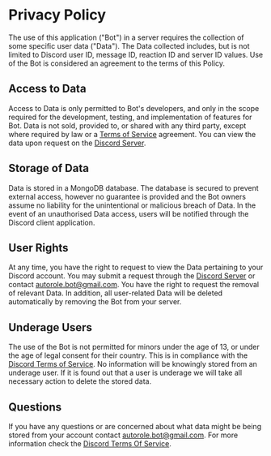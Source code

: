 # Privacy Policy

The use of this application ("Bot") in a server requires the collection of some specific user data ("Data"). The Data collected includes, but is not limited to Discord user ID, message ID, reaction ID and server ID values. Use of the Bot is considered an agreement to the terms of this Policy. 

## Access to Data

Access to Data is only permitted to Bot's developers, and only in the scope required for the development, testing, and implementation of features for Bot. Data is not sold, provided to, or shared with any third party, except where required by law or a [Terms of Service](https://github.com/Autorole/terms-of-service) agreement. You can view the data upon request on the [Discord Server](https://discord.gg/hnGRp2Y).

## Storage of Data

Data is stored in a MongoDB database. The database is secured to prevent external access, however no guarantee is provided and the Bot owners assume no liability for the unintentional or malicious breach of Data. In the event of an unauthorised Data access, users will be notified through the Discord client application.

## User Rights

At any time, you have the right to request to view the Data pertaining to your Discord account. You may submit a request through the [Discord Server](https://discord.gg/hnGRp2Y) or contact <autorole.bot@gmail.com>. You have the right to request the removal of relevant Data. In addition, all user-related Data will be deleted automatically by removing the Bot from your server.

## Underage Users

The use of the Bot is not permitted for minors under the age of 13, or under the age of legal consent for their country. This is in compliance with the [Discord Terms of Service](https://discord.com/terms). No information will be knowingly stored from an underage user. If it is found out that a user is underage we will take all necessary action to delete the stored data.

## Questions

If you have any questions or are concerned about what data might be being stored from your account contact <autorole.bot@gmail.com>. For more information check the [Discord Terms Of Service](https://discord.com/terms).
